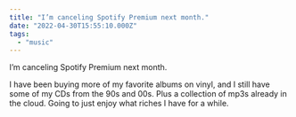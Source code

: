 ```yaml
---
title: "I’m canceling Spotify Premium next month."
date: "2022-04-30T15:55:10.000Z"
tags: 
  - "music"
---
```


I’m canceling Spotify Premium next month.

I have been buying more of my favorite albums on vinyl, and I still have some of my CDs from the 90s and 00s. Plus a collection of mp3s already in the cloud. Going to just enjoy what riches I have for a while.
